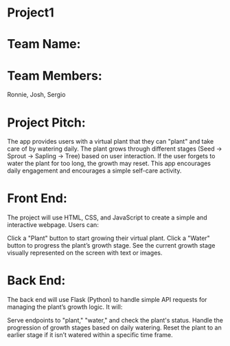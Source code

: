 # Project1
# Team Name:
# Team Members:
Ronnie, Josh, Sergio
# Project Pitch:
The app provides users with a virtual plant that they can "plant" and take care of by watering daily. The plant grows through different stages (Seed → Sprout → Sapling → Tree) based on user interaction. If the user forgets to water the plant for too long, the growth may reset. This app encourages daily engagement and encourages a simple self-care activity.
# Front End:
The project will use HTML, CSS, and JavaScript to create a simple and interactive webpage. Users can:

Click a "Plant" button to start growing their virtual plant.
Click a "Water" button to progress the plant’s growth stage.
See the current growth stage visually represented on the screen with text or images.
# Back End:
The back end will use Flask (Python) to handle simple API requests for managing the plant’s growth logic. It will:

Serve endpoints to "plant," "water," and check the plant's status.
Handle the progression of growth stages based on daily watering.
Reset the plant to an earlier stage if it isn’t watered within a specific time frame.
